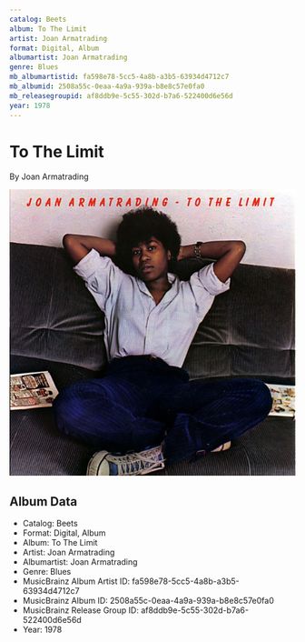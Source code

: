 ```yaml
---
catalog: Beets
album: To The Limit
artist: Joan Armatrading
format: Digital, Album
albumartist: Joan Armatrading
genre: Blues
mb_albumartistid: fa598e78-5cc5-4a8b-a3b5-63934d4712c7
mb_albumid: 2508a55c-0eaa-4a9a-939a-b8e8c57e0fa0
mb_releasegroupid: af8ddb9e-5c55-302d-b7a6-522400d6e56d
year: 1978
---
```


# To The Limit

By Joan Armatrading

![](../../assets/beetscovers/Joan_Armatrading-To_The_Limit.jpg)

## Album Data

- Catalog: Beets
- Format: Digital, Album
- Album: To The Limit
- Artist: Joan Armatrading
- Albumartist: Joan Armatrading
- Genre: Blues
- MusicBrainz Album Artist ID: fa598e78-5cc5-4a8b-a3b5-63934d4712c7
- MusicBrainz Album ID: 2508a55c-0eaa-4a9a-939a-b8e8c57e0fa0
- MusicBrainz Release Group ID: af8ddb9e-5c55-302d-b7a6-522400d6e56d
- Year: 1978

